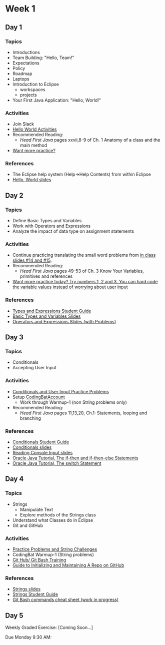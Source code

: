 # Week 1

## Day 1

### Topics

- Introductions
- Team Building: "Hello, Team!"
- Expectations
- Policy
- Roadmap
- Laptops
- Introduction to Eclipse
  - workspaces
  - projects
- Your First Java Application: "Hello, World!"

### Activities

- Join Slack
- [Hello World Activities](https://github.com/WeCanCodeIT/java-exercises/blob/master/fundamentals-practice-problems/hello-world-activities.md)
- Recommended Reading:
  - *Head First Java* pages xxvii,8-9 of Ch. 1 Anatomy of a class and the main method
- [Want more practice?](https://www.w3resource.com/java-exercises/basic/index.php)

### References

- The Eclipse help system (Help->Help Contents) from within Eclipse
- [Hello, World slides](https://wecancodeit.github.io/java-slides/fundamentals/hello-world/)

## Day 2

### Topics

- Define Basic Types and Variables
- Work with Operators and Expressions
- Analyze the impact of data type on assignment statements

### Activities

- Continue practicing translating the small word problems from [in class slides #14 and #15](https://wecancodeit.github.io/java-slides/fundamentals/operators-and-expressions/).
- Recommended Reading:
  - *Head First Java* pages 49-53 of Ch. 3 Know Your Variables, primitives and references
- [Want more practice today? Try numbers 1, 2 and 3. You can hard code the variable values instead of worrying about user input](https://www.w3resource.com/java-exercises/datatypes/index.php)


### References

- [Types and Expressions Student Guide](https://wecancodeit.github.io/java-resources/fundamentals/types-and-expressions/)
- [Basic Types and Variables Slides](https://wecancodeit.github.io/java-slides/fundamentals/basic-types-and-variables/)
- [Operators and Expressions Slides (with Problems)](https://wecancodeit.github.io/java-slides/fundamentals/operators-and-expressions/)



## Day 3

### Topics

- Conditionals
- Accepting User Input

### Activities

- [Conditionals and User Input Practice Problems](https://github.com/WeCanCodeIT/java-exercises/blob/master/fundamentals-practice-problems/conditionals.md)
- Setup [CodingBatAccount](http://codingbat.com/java)
  - Work through Warmup-1 (non String problems only)
- Recommended Reading:
  - *Head First Java* pages 11,13,20, Ch.1: Statements, looping and branching

### References

- [Conditionals Student Guide](https://wecancodeit.github.io/java-resources/fundamentals/conditionals-and-user-input/)
- [Conditionals slides](https://wecancodeit.github.io/java-slides/fundamentals/conditionals/)
- [Reading Console Input slides](https://wecancodeit.github.io/java-slides/fundamentals/reading-console-input/)
- [Oracle Java Tutorial, The if-then and if-then-else Statements](https://docs.oracle.com/javase/tutorial/java/nutsandbolts/if.html)
- [Oracle Java Tutorial, The switch Statement](https://docs.oracle.com/javase/tutorial/java/nutsandbolts/switch.html)

## Day 4

### Topics

- Strings
  - Manipulate Text
  - Explore methods of the Strings class
- Understand what Classes do in Eclipse
- Git and GitHub

### Activities

- [Practice Problems and String Challenges](https://github.com/WeCanCodeIT/java-exercises/blob/master/fundamentals-practice-problems/strings.md)
- CodingBat Warmup-1 (String problems)
- [Git Hub/ Git Bash Training](https://github.com/jlord/git-it-electron)
- [Guide to Initializing and Maintaining A Repo on GitHub](https://wecancodeit.github.io/java-resources/git/managing-your-repo/)


### References

- [Strings slides](https://wecancodeit.github.io/java-slides/fundamentals/strings/)
- [Strings Student Guide](https://wecancodeit.github.io/java-resources/fundamentals/strings/)
- [Git Bash commands cheat sheet (work in progress)](https://wecancodeit.github.io/java-resources/bash/)


## Day 5

Weekly Graded Exercise: [Coming Soon...]

Due Monday 9:30 AM:


